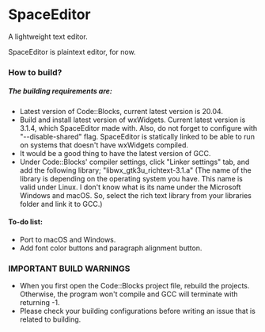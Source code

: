 # SpaceEditor
A lightweight text editor.

SpaceEditor is plaintext editor, for now.

### How to build?

##### The building requirements are:

- Latest version of Code::Blocks, current latest version is 20.04.
- Build and install latest version of wxWidgets. Current latest version is 3.1.4, which SpaceEditor made with. Also, do not forget to configure with "--disable-shared" flag. SpaceEditor is statically linked to be able to run on systems that doesn't have wxWidgets compiled.
- It would be a good thing to have the latest version of GCC.
- Under Code::Blocks' compiler settings, click "Linker settings" tab, and add the following library;
"libwx_gtk3u_richtext-3.1.a" 
(The name of the library is depending on the operating system you have. This name is valid under Linux. I don't know what is its name under the Microsoft Windows and macOS. So, select the rich text library from your libraries folder and link it to GCC.)



#### To-do list:
- Port to macOS and Windows.
- Add font color buttons and paragraph alignment button.

### IMPORTANT BUILD WARNINGS

- When you first open the Code::Blocks project file, rebuild the projects. Otherwise, the program won't compile and GCC will terminate with returning -1.
- Please check your building configurations before writing an issue that is related to building.
